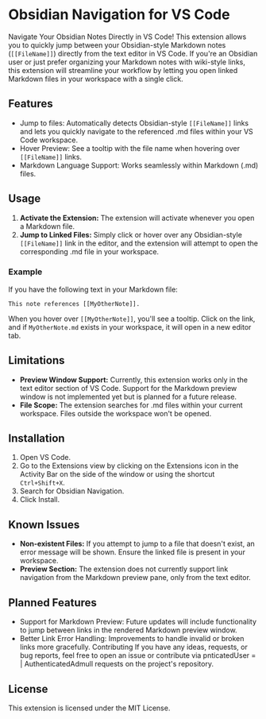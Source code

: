 # Obsidian Navigation for VS Code

Navigate Your Obsidian Notes Directly in VS Code!
This extension allows you to quickly jump between your Obsidian-style Markdown notes (`[[FileName]]`) directly from the text editor in VS Code. If you're an Obsidian user or just prefer organizing your Markdown notes with wiki-style links, this extension will streamline your workflow by letting you open linked Markdown files in your workspace with a single click.

## Features

- Jump to files: Automatically detects Obsidian-style `[[FileName]]` links and lets you quickly navigate to the referenced .md files within your VS Code workspace.
- Hover Preview: See a tooltip with the file name when hovering over `[[FileName]]` links.
- Markdown Language Support: Works seamlessly within Markdown (.md) files.

## Usage

1. **Activate the Extension:** The extension will activate whenever you open a Markdown file.
2. **Jump to Linked Files:** Simply click or hover over any Obsidian-style `[[FileName]]` link in the editor, and the extension will attempt to open the corresponding .md file in your workspace.

### Example

If you have the following text in your Markdown file:

```
This note references [[MyOtherNote]].
```

When you hover over `[[MyOtherNote]]`, you'll see a tooltip. Click on the link, and if `MyOtherNote.md` exists in your workspace, it will open in a new editor tab.

## Limitations

- **Preview Window Support:** Currently, this extension works only in the text editor section of VS Code. Support for the Markdown preview window is not implemented yet but is planned for a future release.
- **File Scope:** The extension searches for .md files within your current workspace. Files outside the workspace won't be opened.

## Installation

1. Open VS Code.
2. Go to the Extensions view by clicking on the Extensions icon in the Activity Bar on the side of the window or using the shortcut `Ctrl+Shift+X`.
3. Search for Obsidian Navigation.
4. Click Install.

## Known Issues

- **Non-existent Files:** If you attempt to jump to a file that doesn't exist, an error message will be shown. Ensure the linked file is present in your workspace.
- **Preview Section:** The extension does not currently support link navigation from the Markdown preview pane, only from the text editor.

## Planned Features

- Support for Markdown Preview: Future updates will include functionality to jump between links in the rendered Markdown preview window.
- Better Link Error Handling: Improvements to handle invalid or broken links more gracefully.
  Contributing
  If you have any ideas, requests, or bug reports, feel free to open an issue or contribute via pnticatedUser =
  | AuthenticatedAdmull requests on the project's repository.

## License

This extension is licensed under the MIT License.
